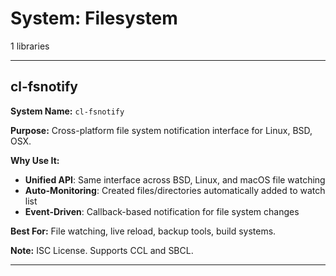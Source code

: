 # System: Filesystem

1 libraries

---

## cl-fsnotify

**System Name:** `cl-fsnotify`

**Purpose:** Cross-platform file system notification interface for Linux, BSD, OSX.

**Why Use It:**
- **Unified API**: Same interface across BSD, Linux, and macOS file watching
- **Auto-Monitoring**: Created files/directories automatically added to watch list
- **Event-Driven**: Callback-based notification for file system changes

**Best For:** File watching, live reload, backup tools, build systems.

**Note:** ISC License. Supports CCL and SBCL.

---



